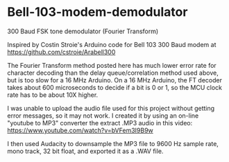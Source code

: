 # Bell-103-modem-demodulator
300 Baud FSK tone demodulator (Fourier Transform)

Inspired by Costin Stroie's Arduino code for Bell 103 300 Baud modem at https://github.com/cstroie/Arabell300

The Fourier Transform method posted here has much lower error rate for character decoding than the delay queue/correlation method used above, but is too slow for a 16 MHz Arduino.  On a 16 MHz Arduino, the FT decoder takes about 600 microseconds to decide if a bit is 0 or 1, so the MCU clock rate has to be about 10X higher.

I was unable to upload the audio file used for this project without getting error messages, so it may not work. I created it by using an on-line "youtube to MP3" converter the extract .MP3 audio in this video: https://www.youtube.com/watch?v=bVFem3I9B9w 

I then used Audacity to downsample the MP3 file to 9600 Hz sample rate, mono track, 32 bit float, and exported it as a .WAV file.

